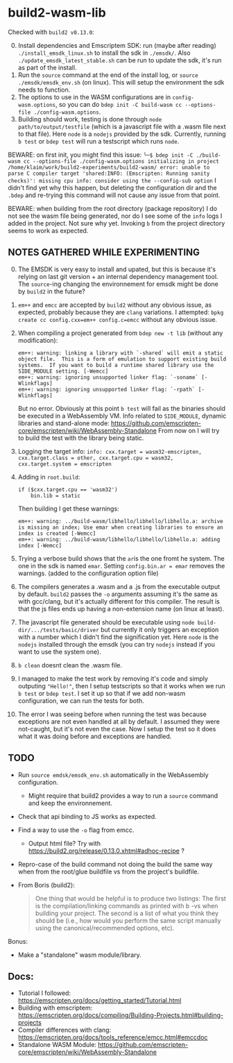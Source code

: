 # build2-wasm-lib

Checked with `build2 v0.13.0`:

0. Install dependencies and Emscriptem SDK: run (maybe after reading) `./install_emsdk_linux.sh` to install the sdk in `./emsdk/`.
    Also `./update_emsdk_latest_stable.sh` can be run to update the sdk, it's run as part of the install.
1. Run the `source` command at the end of the install log, or `source ./emsdk/emsdk_env.sh` (on linux). This will setup the environment the sdk needs to function.
2. The options to use in the WASM configurations are in `config-wasm.options`, so you can do `bdep init -C build-wasm cc --options-file ./config-wasm.options`.
3. Building should work, testing is done through `node path/to/output/testfile` (which is a javascript file with a .wasm file next to that file).
    Here `node` is a `nodejs` provided by the sdk.
    Currently, running `b test` or `bdep test` will run a testscript which runs `node`.

BEWARE: on first init, you might find this issue:
    ```
    ╰─$ bdep init -C ./build-wasm cc --options-file ./config-wasm.options
    initializing in project /home/klaim/work/build2-experiments/build2-wasm/
    error: unable to parse C compiler target 'shared:INFO: (Emscripten: Running sanity checks)': missing cpu
    info: consider using the --config-sub option
    ```
    I didn't find yet why this happen, but deleting the configuration dir and the `.bdep` and re-trying this command will not cause any issue from that point.

BEWARE: when building from the root directory (package repository) I do not see the wasm file being generated, nor do I see some of the `info` logs I added in the project. Not sure why yet. Invoking `b` from the project directory seems to work as expected.

NOTES GATHERED WHILE EXPERIMENTING
----------------------------------

0. The EMSDK is very easy to install and upated, but this is because it's relying on last git version + an internal dependency management tool.
    The `source`-ing changing the environnement for emsdk might be done by `build2` in the future?

1. `em++` and `emcc` are accepted by `build2` without any obvious issue, as expected, probably because they are `clang` variations.
    I attempted: `bpkg create cc config.cxx=em++ config.c=emcc` without any obvious issue.

2. When compiling a project generated from `bdep new -t lib` (without any modification):
    ```
    em++: warning: linking a library with `-shared` will emit a static object file.  This is a form of emulation to support existing build systems.  If you want to build a runtime shared library use the SIDE_MODULE setting. [-Wemcc]
    em++: warning: ignoring unsupported linker flag: `-soname` [-Wlinkflags]
    em++: warning: ignoring unsupported linker flag: `-rpath` [-Wlinkflags]
    ```
    But no error.
    Obviously at this point `b test` will fail as the binaries should be executed in a WebAssembly VM.
    Info related to `SIDE_MODULE`, dynamic libraries and stand-alone mode: https://github.com/emscripten-core/emscripten/wiki/WebAssembly-Standalone
    From now on I will try to build the test with the library being static.

3. Logging the target info: `info: cxx.target = wasm32-emscripten, cxx.target.class = other, cxx.target.cpu = wasm32, cxx.target.system = emscripten`

4. Adding in `root.build`:
    ```
    if ($cxx.target.cpu == 'wasm32')
        bin.lib = static
    ```
    Then building I get these warnings:
    ```
    em++: warning: ../build-wasm/libhello/libhello/libhello.a: archive is missing an index; Use emar when creating libraries to ensure an index is created [-Wemcc]
    em++: warning: ../build-wasm/libhello/libhello/libhello.a: adding index [-Wemcc]
    ```

5. Trying a verbose build shows that the `ar`is the one fromt he system. The one in the sdk is named `emar`.
    Setting `config.bin.ar = emar` removes the warnings. (added to the configuration option file)

6. The compilers generates a .wasm and a .js from the executable output by default. `build2` passes the `-o` arguments assuming it's the same as with gcc/clang, but it's actually different for this compiler. The result is that the js files ends up having a non-extension name (on linux at least).

7. The javascript file generated should be executable using `node build-dir/.../tests/basic/driver` but currently it only triggers an exception with a number which I didn't find the signification yet. Here `node` is the `nodejs` installed through the emsdk (you can try `nodejs` instead if you want to use the system one).

8. `b clean` doesnt clean the .wasm file.

9. I managed to make the test work by removing it's code and simply outputing `"Hello!"`, then I setup testscripts so that it works when we run `b test` or `bdep test`.
    I set it up so that if we add  non-wasm configuration, we can run the tests for both.

10. The error I was seeing before when running the test was because exceptions are not even handled at all by default. I assumed they were not-caught, but it's not even the case.
    Now I setup the test so it does what it was doing before and exceptions are handled.



TODO
----

- Run `source emdsk/emsdk_env.sh` automatically in the WebAssembly configuration.
    - Might require that build2 provides a way to run a `source` command and keep the environnement.
- Check that api binding to JS works as expected.
- Find a way to use the `-o` flag from emcc.
    - Output html file? Try with https://build2.org/release/0.13.0.xhtml#adhoc-recipe ?
- Repro-case of the build command not doing the build the same way when from the root/glue buildfile vs from the project's buildfile.

- From Boris (build2):
    > One thing that would be helpful is to produce two listings: The first is the compilation/linking commands as printed with b -vs when building your project. The second is a list of what you think they should be (i.e., how would you perform the same script manually using the canonical/recommended options, etc).

Bonus:
 - Make a "standalone" wasm module/library.

Docs:
-----

 - Tutorial I followed: https://emscripten.org/docs/getting_started/Tutorial.html
 - Building with emscriptem: https://emscripten.org/docs/compiling/Building-Projects.html#building-projects
 - Compiler differences with clang: https://emscripten.org/docs/tools_reference/emcc.html#emccdoc
 - Standalone WASM Module: https://github.com/emscripten-core/emscripten/wiki/WebAssembly-Standalone
